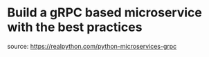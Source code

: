 # Build a gRPC based microservice with the best practices

source: <https://realpython.com/python-microservices-grpc>
